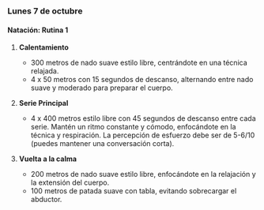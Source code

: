 ### Lunes 7 de octubre
#### Natación: Rutina 1

1. **Calentamiento**
   - 300 metros de nado suave estilo libre, centrándote en una técnica relajada.
   - 4 x 50 metros con 15 segundos de descanso, alternando entre nado suave y moderado para preparar el cuerpo.

2. **Serie Principal**
   - 4 x 400 metros estilo libre con 45 segundos de descanso entre cada serie. Mantén un ritmo constante y cómodo, enfocándote en la técnica y respiración. La percepción de esfuerzo debe ser de 5-6/10 (puedes mantener una conversación corta).

3. **Vuelta a la calma**
   - 200 metros de nado suave estilo libre, enfocándote en la relajación y la extensión del cuerpo.
   - 100 metros de patada suave con tabla, evitando sobrecargar el abductor.